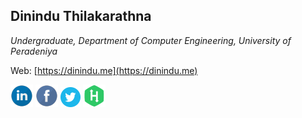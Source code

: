 ## Dinindu Thilakarathna
_Undergraduate, Department of Computer Engineering, University of Peradeniya_

Web: [https://dinindu.me](https://dinindu.me)

[![Linkedin](https://github.com/dininduwm/dininduwm.github.io/raw/main/assets/img/SocialMedia/linkedin-128.png)](https://www.linkedin.com/in/dinindu-thilakarathna/)
[![Facebook](https://github.com/dininduwm/dininduwm.github.io/raw/main/assets/img/SocialMedia/facebook-128.png)](https://www.facebook.com/dinidu.udana.9)
[![Twitter](https://github.com/dininduwm/dininduwm.github.io/raw/main/assets/img/SocialMedia/twitter-128.png)](https://twitter.com/diniduwm)
[![Hackerrank](https://github.com/dininduwm/dininduwm.github.io/raw/main/assets/img/SocialMedia/hackerrank-128.png)](https://www.hackerrank.com/dtdinidu7)

<!-- [![Top Langs](https://github-readme-stats.vercel.app/api/top-langs/?username=NuwanJ&langs_count=8&layout=compact)](#) -->


<!--
**NuwanJ/NuwanJ** is a ✨ _special_ ✨ repository because its `README.md` (this file) appears on your GitHub profile.

Here are some ideas to get you started:

- 🔭 I’m currently working on ...
- 🌱 I’m currently learning ...
- 👯 I’m looking to collaborate on ...
- 🤔 I’m looking for help with ...
- 💬 Ask me about ...
- 📫 How to reach me: ...
- 😄 Pronouns: ...
- ⚡ Fun fact: ...
-->

<!--
**dininduwm/dininduwm** is a ✨ _special_ ✨ repository because its `README.md` (this file) appears on your GitHub profile.

Here are some ideas to get you started:

- 🔭 I’m currently working on ...
- 🌱 I’m currently learning ...
- 👯 I’m looking to collaborate on ...
- 🤔 I’m looking for help with ...
- 💬 Ask me about ...
- 📫 How to reach me: ...
- 😄 Pronouns: ...
- ⚡ Fun fact: ...
-->
